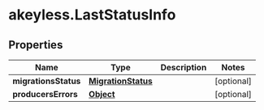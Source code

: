 # akeyless.LastStatusInfo

## Properties

Name | Type | Description | Notes
------------ | ------------- | ------------- | -------------
**migrationsStatus** | [**MigrationStatus**](MigrationStatus.md) |  | [optional] 
**producersErrors** | [**Object**](.md) |  | [optional] 


